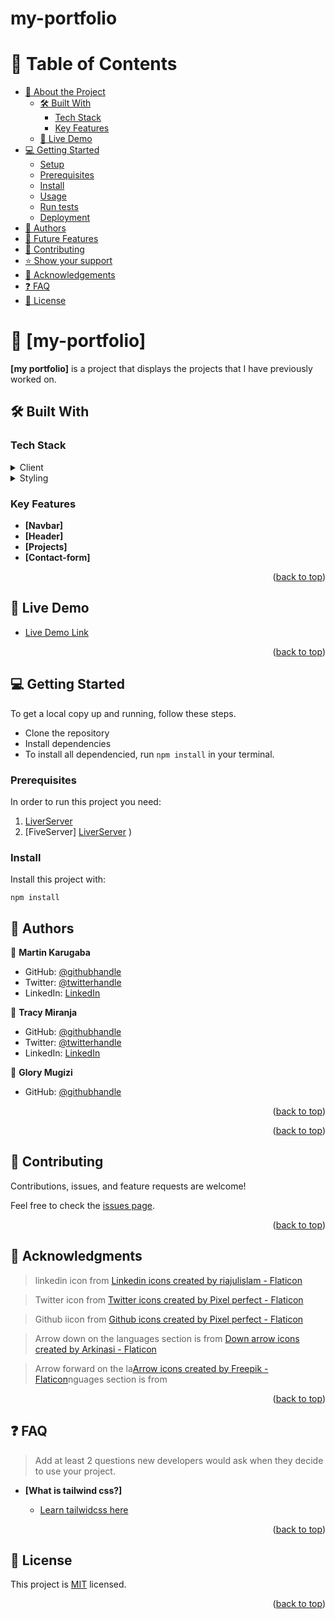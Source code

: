 # my-portfolio

<a name="readme-top"></a>

<!--
HOW TO USE:
This is an example of how you may give instructions on setting up your project locally.

Modify this file to match your project and remove sections that don't apply.

REQUIRED SECTIONS:
- Table of Contents
- About the Project
  - Built With
  - Live Demo
- Getting Started
- Authors
- Future Features
- Contributing
- Show your support
- Acknowledgements
- License

After you're finished please remove all the comments and instructions!
-->

<!-- TABLE OF CONTENTS -->

# 📗 Table of Contents

- [📖 About the Project](#about-project)
  - [🛠 Built With](#built-with)
    - [Tech Stack](#tech-stack)
    - [Key Features](#key-features)
  - [🚀 Live Demo](#live-demo)
- [💻 Getting Started](#getting-started)
  - [Setup](#setup)
  - [Prerequisites](#prerequisites)
  - [Install](#install)
  - [Usage](#usage)
  - [Run tests](#run-tests)
  - [Deployment](#triangular_flag_on_post-deployment)
- [👥 Authors](#authors)
- [🔭 Future Features](#future-features)
- [🤝 Contributing](#contributing)
- [⭐️ Show your support](#support)
- [🙏 Acknowledgements](#acknowledgements)
- [❓ FAQ](#faq)
- [📝 License](#license)

<!-- PROJECT DESCRIPTION -->

# 📖 [my-portfolio] <a name="about-project"></a>


**[my portfolio]** is a project that displays the projects that I have previously worked on.

## 🛠 Built With <a name="built-with"></a>

### Tech Stack <a name="tech-stack"></a>

<details>
  <summary>Client</summary>
  <ul>
    <li><a href="https://www.w3schools.com/html/">HTML</a></li>
  </ul>
</details>

<details>
  <summary>Styling</summary>
  <ul>
    <li><a href="https://tailwindcss.com/docs/installation">tailwindcss</a></a></li>
  </ul>
</details>

<!-- Features -->

### Key Features <a name="key-features"></a>

- **[Navbar]**
- **[Header]**
- **[Projects]**
- **[Contact-form]**

<p align="right">(<a href="#readme-top">back to top</a>)</p>

<!-- LIVE DEMO -->

## 🚀 Live Demo <a name="live-demo"></a>

- [Live Demo Link](https://martinkarugaba-my-porfolio.netlify.app/)

<p align="right">(<a href="#readme-top">back to top</a>)</p>

<!-- GETTING STARTED -->

## 💻 Getting Started <a name="getting-started"></a>

To get a local copy up and running, follow these steps.

- Clone the repository
- Install dependencies
- To install all dependencied, run `npm install` in your terminal.

### Prerequisites

In order to run this project you need:

1. [LiverServer](https://marketplace.visualstudio.com/items?itemName=ritwickdey.LiveServer)
1. [FiveServer] [LiverServer](https://marketplace.visualstudio.com/items?itemName=ritwickdey.LiveServer)
   )

### Install

Install this project with:

```cd my-portfolio
npm install
```

<!-- AUTHORS -->

## 👥 Authors <a name="authors"></a>

👤 **Martin Karugaba**

- GitHub: [@githubhandle](https://github.com/martinkarugaba)
- Twitter: [@twitterhandle](https://twitter.com/martin_karugaba)
- LinkedIn: [LinkedIn](https://linkedin.com/in/linkedinhandle)

👤 **Tracy Miranja**

- GitHub: [@githubhandle](https://github.com/Tracy-miranja)
- Twitter: [@twitterhandle](https://twitter.com/Tracy1Baraza )
- LinkedIn: [LinkedIn](https://www.linkedin.com/in/tracy-miranja-82349b204/)

👤 **Glory Mugizi**

- GitHub: [@githubhandle](https://github.com/glorymugizi)
<!--- Twitter: [@twitterhandle](https://twitter.com/martin_karugaba)
- LinkedIn: [LinkedIn](https://linkedin.com/in/linkedinhandle)-->

<p align="right">(<a href="#readme-top">back to top</a>)</p>


<!--## 🔭 Future Features <a name="future-features"></a>

> Describe 1 - 3 features you will add to the project.

- [ ] **[Projects]**
- [ ] **[Contact]**
- [ ] **[Footer]**-->

<p align="right">(<a href="#readme-top">back to top</a>)</p>

<!-- CONTRIBUTING -->

## 🤝 Contributing <a name="contributing"></a>

Contributions, issues, and feature requests are welcome!

Feel free to check the [issues page](../../issues/).

<p align="right">(<a href="#readme-top">back to top</a>)</p>

<!-- ACKNOWLEDGEMENTS -->

## 🙏 Acknowledgments <a name="acknowledgements"></a>

> linkedin icon from
> <a href="https://www.flaticon.com/free-icons/linkedin" title="linkedin icons">Linkedin icons created by riajulislam - Flaticon</a>

> Twitter icon from
> <a href="https://www.flaticon.com/free-icons/twitter" title="twitter icons">Twitter icons created by Pixel perfect - Flaticon</a>

> Github iicon from
> <a href="https://www.flaticon.com/free-icons/github" title="github icons">Github icons created by Pixel perfect - Flaticon</a>

> Arrow down on the languages section is from
> <a href="https://www.flaticon.com/free-icons/down-arrow" title="down arrow icons">Down arrow icons created by Arkinasi - Flaticon</a>

> Arrow forward on the la<a href="https://www.flaticon.com/free-icons/arrow" title="arrow icons">Arrow icons created by Freepik - Flaticon</a>nguages section is from

<p align="right">(<a href="#readme-top">back to top</a>)</p>

<!-- FAQ (optional) -->

## ❓ FAQ <a name="faq"></a>

> Add at least 2 questions new developers would ask when they decide to use your project.

- **[What is tailwind css?]**

  - [Learn tailwidcss here](https://www.youtube.com/watch?v=bxmDnn7lrnk&list=PL4cUxeGkcC9gpXORlEHjc5bgnIi5HEGhw)

<p align="right">(<a href="#readme-top">back to top</a>)</p>

<!-- LICENSE -->

## 📝 License <a name="license"></a>

This project is [MIT](./LICENSE) licensed.

<p align="right">(<a href="#readme-top">back to top</a>)</p>
